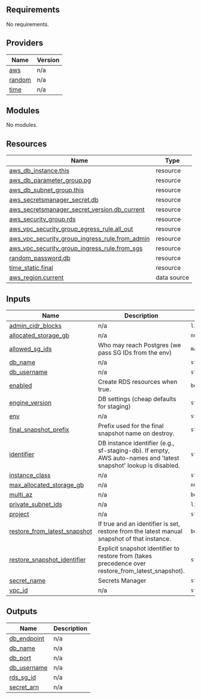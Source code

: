 ## Requirements

No requirements.

## Providers

| Name | Version |
|------|---------|
| <a name="provider_aws"></a> [aws](#provider\_aws) | n/a |
| <a name="provider_random"></a> [random](#provider\_random) | n/a |
| <a name="provider_time"></a> [time](#provider\_time) | n/a |

## Modules

No modules.

## Resources

| Name | Type |
|------|------|
| [aws_db_instance.this](https://registry.terraform.io/providers/hashicorp/aws/latest/docs/resources/db_instance) | resource |
| [aws_db_parameter_group.pg](https://registry.terraform.io/providers/hashicorp/aws/latest/docs/resources/db_parameter_group) | resource |
| [aws_db_subnet_group.this](https://registry.terraform.io/providers/hashicorp/aws/latest/docs/resources/db_subnet_group) | resource |
| [aws_secretsmanager_secret.db](https://registry.terraform.io/providers/hashicorp/aws/latest/docs/resources/secretsmanager_secret) | resource |
| [aws_secretsmanager_secret_version.db_current](https://registry.terraform.io/providers/hashicorp/aws/latest/docs/resources/secretsmanager_secret_version) | resource |
| [aws_security_group.rds](https://registry.terraform.io/providers/hashicorp/aws/latest/docs/resources/security_group) | resource |
| [aws_vpc_security_group_egress_rule.all_out](https://registry.terraform.io/providers/hashicorp/aws/latest/docs/resources/vpc_security_group_egress_rule) | resource |
| [aws_vpc_security_group_ingress_rule.from_admin](https://registry.terraform.io/providers/hashicorp/aws/latest/docs/resources/vpc_security_group_ingress_rule) | resource |
| [aws_vpc_security_group_ingress_rule.from_sgs](https://registry.terraform.io/providers/hashicorp/aws/latest/docs/resources/vpc_security_group_ingress_rule) | resource |
| [random_password.db](https://registry.terraform.io/providers/hashicorp/random/latest/docs/resources/password) | resource |
| [time_static.final](https://registry.terraform.io/providers/hashicorp/time/latest/docs/resources/static) | resource |
| [aws_region.current](https://registry.terraform.io/providers/hashicorp/aws/latest/docs/data-sources/region) | data source |

## Inputs

| Name | Description | Type | Default | Required |
|------|-------------|------|---------|:--------:|
| <a name="input_admin_cidr_blocks"></a> [admin\_cidr\_blocks](#input\_admin\_cidr\_blocks) | n/a | `list(string)` | `[]` | no |
| <a name="input_allocated_storage_gb"></a> [allocated\_storage\_gb](#input\_allocated\_storage\_gb) | n/a | `number` | `20` | no |
| <a name="input_allowed_sg_ids"></a> [allowed\_sg\_ids](#input\_allowed\_sg\_ids) | Who may reach Postgres (we pass SG IDs from the env) | `map(string)` | `{}` | no |
| <a name="input_db_name"></a> [db\_name](#input\_db\_name) | n/a | `string` | `"spiritualformation"` | no |
| <a name="input_db_username"></a> [db\_username](#input\_db\_username) | n/a | `string` | `"sf_admin"` | no |
| <a name="input_enabled"></a> [enabled](#input\_enabled) | Create RDS resources when true. | `bool` | `true` | no |
| <a name="input_engine_version"></a> [engine\_version](#input\_engine\_version) | DB settings (cheap defaults for staging) | `string` | `"16.8"` | no |
| <a name="input_env"></a> [env](#input\_env) | n/a | `string` | n/a | yes |
| <a name="input_final_snapshot_prefix"></a> [final\_snapshot\_prefix](#input\_final\_snapshot\_prefix) | Prefix used for the final snapshot name on destroy. | `string` | `"sf-staging-final"` | no |
| <a name="input_identifier"></a> [identifier](#input\_identifier) | DB instance identifier (e.g., sf-staging-db). If empty, AWS auto-names and 'latest snapshot' lookup is disabled. | `string` | `""` | no |
| <a name="input_instance_class"></a> [instance\_class](#input\_instance\_class) | n/a | `string` | `"db.t4g.micro"` | no |
| <a name="input_max_allocated_storage_gb"></a> [max\_allocated\_storage\_gb](#input\_max\_allocated\_storage\_gb) | n/a | `number` | `100` | no |
| <a name="input_multi_az"></a> [multi\_az](#input\_multi\_az) | n/a | `bool` | `false` | no |
| <a name="input_private_subnet_ids"></a> [private\_subnet\_ids](#input\_private\_subnet\_ids) | n/a | `list(string)` | n/a | yes |
| <a name="input_project"></a> [project](#input\_project) | n/a | `string` | n/a | yes |
| <a name="input_restore_from_latest_snapshot"></a> [restore\_from\_latest\_snapshot](#input\_restore\_from\_latest\_snapshot) | If true and an identifier is set, restore from the latest manual snapshot of that instance. | `bool` | `false` | no |
| <a name="input_restore_snapshot_identifier"></a> [restore\_snapshot\_identifier](#input\_restore\_snapshot\_identifier) | Explicit snapshot identifier to restore from (takes precedence over restore\_from\_latest\_snapshot). | `string` | `""` | no |
| <a name="input_secret_name"></a> [secret\_name](#input\_secret\_name) | Secrets Manager | `string` | `""` | no |
| <a name="input_vpc_id"></a> [vpc\_id](#input\_vpc\_id) | n/a | `string` | n/a | yes |

## Outputs

| Name | Description |
|------|-------------|
| <a name="output_db_endpoint"></a> [db\_endpoint](#output\_db\_endpoint) | n/a |
| <a name="output_db_name"></a> [db\_name](#output\_db\_name) | n/a |
| <a name="output_db_port"></a> [db\_port](#output\_db\_port) | n/a |
| <a name="output_db_username"></a> [db\_username](#output\_db\_username) | n/a |
| <a name="output_rds_sg_id"></a> [rds\_sg\_id](#output\_rds\_sg\_id) | n/a |
| <a name="output_secret_arn"></a> [secret\_arn](#output\_secret\_arn) | n/a |
